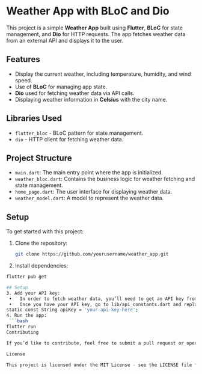 # Weather App with BLoC and Dio

This project is a simple **Weather App** built using **Flutter**, **BLoC** for state management, and **Dio** for HTTP requests. The app fetches weather data from an external API and displays it to the user.

## Features
- Display the current weather, including temperature, humidity, and wind speed.
- Use of **BLoC** for managing app state.
- **Dio** used for fetching weather data via API calls.
- Displaying weather information in **Celsius** with the city name.

## Libraries Used
- `flutter_bloc` - BLoC pattern for state management.
- `dio` - HTTP client for fetching weather data.

## Project Structure
- `main.dart`: The main entry point where the app is initialized.
- `weather_bloc.dart`: Contains the business logic for weather fetching and state management.
- `home_page.dart`: The user interface for displaying weather data.
- `weather_model.dart`: A model to represent the weather data.

## Setup

To get started with this project:

1. Clone the repository:
   ```bash
   git clone https://github.com/yourusername/weather_app.git
2.	Install dependencies:
   ```bash
   flutter pub get

 ## Setup
3. Add your API key:
	•	In order to fetch weather data, you’ll need to get an API key from OpenWeatherMap.
	•	Once you have your API key, go to lib/api_constants.dart and replace the placeholder API key with your own key:
 static const String apiKey = 'your-api-key-here';
 4. Run the app:
    ```bash
   flutter run
   Contributing

If you’d like to contribute, feel free to submit a pull request or open an issue with suggestions or bugs!

License

This project is licensed under the MIT License - see the LICENSE file for details.
   
